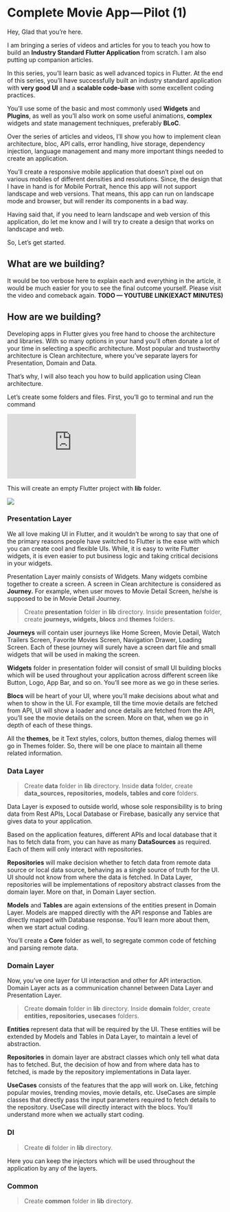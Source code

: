 
# Complete Movie App — Pilot (1)



Hey, Glad that you’re here.

I am bringing a series of videos and articles for you to teach you how to build an **Industry Standard Flutter Application** from scratch. I am also putting up companion articles. 

In this series, you’ll learn basic as well advanced topics in Flutter. At the end of this series, you’ll have successfully built an industry standard application with **very good UI** and a **scalable code-base** with some excellent coding practices.

You’ll use some of the basic and most commonly used **Widgets** and **Plugins**, as well as you’ll also work on some useful animations, **complex** widgets and state management techniques, preferably **BLoC**.

Over the series of articles and videos, I’ll show you how to implement clean architecture, bloc, API calls, error handling, hive storage, dependency injection, language management and many more important things needed to create an application.

You’ll create a responsive mobile application that doesn’t pixel out on various mobiles of different densities and resolutions. Since, the design that I have in hand is for Mobile Portrait, hence this app will not support landscape and web versions. That means, this app can run on landscape mode and browser, but will render its components in a bad way.

Having said that, if you need to learn landscape and web version of this application, do let me know and I will try to create a design that works on landscape and web.

So, Let’s get started.

## What are we building?

It would be too verbose here to explain each and everything in the article, it would be much easier for you to see the final outcome yourself. Please visit the video and comeback again. **TODO — YOUTUBE LINK(EXACT MINUTES)**

## How are we building?

Developing apps in Flutter gives you free hand to choose the architecture and libraries. With so many options in your hand you’ll often donate a lot of your time in selecting a specific architecture. Most popular and trustworthy architecture is Clean architecture, where you’ve separate layers for Presentation, Domain and Data.

That’s why, I will also teach you how to build application using Clean architecture.

Let’s create some folders and files. First, you’ll go to terminal and run the command

<iframe src="https://medium.com/media/6171fb705d3e30b5085d56e767afeebe" frameborder=0></iframe>

This will create an empty Flutter project with **lib** folder.

![](https://cdn-images-1.medium.com/max/3328/1*esmoy-gRrDzrDr2f2MN_cg.png)

### Presentation Layer

We all love making UI in Flutter, and it wouldn’t be wrong to say that one of the primary reasons people have switched to Flutter is the ease with which you can create cool and flexible UIs. While, it is easy to write Flutter widgets, it is even easier to put business logic and taking critical decisions in your widgets.

Presentation Layer mainly consists of Widgets. Many widgets combine together to create a screen. A screen in Clean architecture is considered as **Journey.** For example, when user moves to Movie Detail Screen, he/she is supposed to be in Movie Detail Journey.
> Create **presentation** folder in **lib** directory. Inside **presentation** folder, create **journeys, widgets, blocs** and **themes** folders.

**Journeys** will contain user journeys like Home Screen, Movie Detail, Watch Trailers Screen, Favorite Movies Screen, Navigation Drawer, Loading Screen. Each of these journey will surely have a screen dart file and small widgets that will be used in making the screen.

**Widgets** folder in presentation folder will consist of small UI building blocks which will be used throughout your application across different screen like Button, Logo, App Bar, and so on. You’ll see more as we go in these series.

**Blocs** will be heart of your UI, where you’ll make decisions about what and when to show in the UI. For example, till the time movie details are fetched from API, UI will show a loader and once details are fetched from the API, you’ll see the movie details on the screen. More on that, when we go in depth of each of these things.

All the **themes**, be it Text styles, colors, button themes, dialog themes will go in Themes folder. So, there will be one place to maintain all theme related information.

### Data Layer
> Create **data** folder in **lib** directory. Inside **data** folder, create **data_sources, repositories, models, tables and core** folders.

Data Layer is exposed to outside world, whose sole responsibility is to bring data from Rest APIs, Local Database or Firebase, basically any service that gives data to your application.

Based on the application features, different APIs and local database that it has to fetch data from, you can have as many **DataSources** as required. Each of them will only interact with repositories.

**Repositories** will make decision whether to fetch data from remote data source or local data source, behaving as a single source of truth for the UI. UI should not know from where the data is fetched. In Data Layer, repositories will be implementations of repository abstract classes from the domain layer. More on that, in Domain Layer section.

**Models** and **Tables** are again extensions of the entities present in Domain Layer. Models are mapped directly with the API response and Tables are directly mapped with Database response. You’ll learn more about them, when we start actual coding.

You’ll create a **Core** folder as well, to segregate common code of fetching and parsing remote data.

### Domain Layer

Now, you’ve one layer for UI interaction and other for API interaction. Domain Layer acts as a communication channel between Data Layer and Presentation Layer.
> Create **domain** folder in **lib** directory. Inside **domain** folder, create **entities, repositories, usecases** folders.

**Entities** represent data that will be required by the UI. These entities will be extended by Models and Tables in Data Layer, to maintain a level of abstraction.

**Repositories** in domain layer are abstract classes which only tell what data has to fetched. But, the decision of how and from where data has to fetched, is made by the repository implementations in Data layer.

**UseCases** consists of the features that the app will work on. Like, fetching popular movies, trending movies, movie details, etc. UseCases are simple classes that directly pass the input parameters required to fetch details to the repository. UseCase will directly interact with the blocs. You’ll understand more when we actually start coding.

### DI
> Create **di** folder in **lib** directory.

Here you can keep the injectors which will be used throughout the application by any of the layers.

### Common
> Create **common** folder in **lib** directory.




